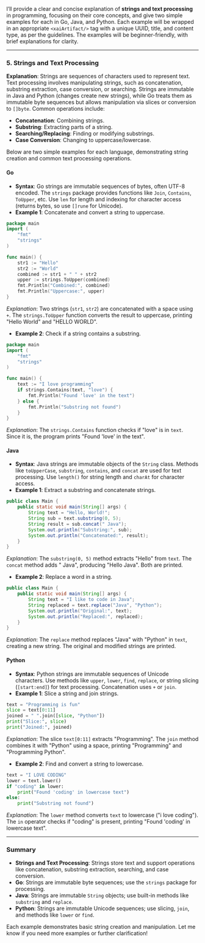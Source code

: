 I’ll provide a clear and concise explanation of **strings and text processing** in programming, focusing on their core concepts, and give two simple examples for each in Go, Java, and Python. Each example will be wrapped in an appropriate `<xaiArtifact/>` tag with a unique UUID, title, and content type, as per the guidelines. The examples will be beginner-friendly, with brief explanations for clarity.

---

### 5. Strings and Text Processing

**Explanation**: Strings are sequences of characters used to represent text. Text processing involves manipulating strings, such as concatenation, substring extraction, case conversion, or searching. Strings are immutable in Java and Python (changes create new strings), while Go treats them as immutable byte sequences but allows manipulation via slices or conversion to `[]byte`. Common operations include:
- **Concatenation**: Combining strings.
- **Substring**: Extracting parts of a string.
- **Searching/Replacing**: Finding or modifying substrings.
- **Case Conversion**: Changing to uppercase/lowercase.

Below are two simple examples for each language, demonstrating string creation and common text processing operations.

#### Go
- **Syntax**: Go strings are immutable sequences of bytes, often UTF-8 encoded. The `strings` package provides functions like `Join`, `Contains`, `ToUpper`, etc. Use `len` for length and indexing for character access (returns bytes, so use `[]rune` for Unicode).
- **Example 1**: Concatenate and convert a string to uppercase.
```go
package main
import (
    "fmt"
    "strings"
)

func main() {
    str1 := "Hello"
    str2 := "World"
    combined := str1 + " " + str2
    upper := strings.ToUpper(combined)
    fmt.Println("Combined:", combined)
    fmt.Println("Uppercase:", upper)
}
```
*Explanation*: Two strings (`str1`, `str2`) are concatenated with a space using `+`. The `strings.ToUpper` function converts the result to uppercase, printing "Hello World" and "HELLO WORLD".

- **Example 2**: Check if a string contains a substring.
```go
package main
import (
    "fmt"
    "strings"
)

func main() {
    text := "I love programming"
    if strings.Contains(text, "love") {
        fmt.Println("Found 'love' in the text")
    } else {
        fmt.Println("Substring not found")
    }
}
```
*Explanation*: The `strings.Contains` function checks if "love" is in `text`. Since it is, the program prints "Found 'love' in the text".

#### Java
- **Syntax**: Java strings are immutable objects of the `String` class. Methods like `toUpperCase`, `substring`, `contains`, and `concat` are used for text processing. Use `length()` for string length and `charAt` for character access.
- **Example 1**: Extract a substring and concatenate strings.
```java
public class Main {
    public static void main(String[] args) {
        String text = "Hello, World!";
        String sub = text.substring(0, 5);
        String result = sub.concat(" Java");
        System.out.println("Substring:", sub);
        System.out.println("Concatenated:", result);
    }
}
```
*Explanation*: The `substring(0, 5)` method extracts "Hello" from `text`. The `concat` method adds " Java", producing "Hello Java". Both are printed.

- **Example 2**: Replace a word in a string.
```java
public class Main {
    public static void main(String[] args) {
        String text = "I like to code in Java";
        String replaced = text.replace("Java", "Python");
        System.out.println("Original:", text);
        System.out.println("Replaced:", replaced);
    }
}
```
*Explanation*: The `replace` method replaces "Java" with "Python" in `text`, creating a new string. The original and modified strings are printed.

#### Python
- **Syntax**: Python strings are immutable sequences of Unicode characters. Use methods like `upper`, `lower`, `find`, `replace`, or string slicing (`[start:end]`) for text processing. Concatenation uses `+` or `join`.
- **Example 1**: Slice a string and join strings.
```python
text = "Programming is fun"
slice = text[0:11]
joined = " ".join([slice, "Python"])
print("Slice:", slice)
print("Joined:", joined)
```
*Explanation*: The slice `text[0:11]` extracts "Programming". The `join` method combines it with "Python" using a space, printing "Programming" and "Programming Python".

- **Example 2**: Find and convert a string to lowercase.
```python
text = "I LOVE CODING"
lower = text.lower()
if "coding" in lower:
    print("Found 'coding' in lowercase text")
else:
    print("Substring not found")
```
*Explanation*: The `lower` method converts `text` to lowercase ("i love coding"). The `in` operator checks if "coding" is present, printing "Found 'coding' in lowercase text".

---

### Summary
- **Strings and Text Processing**: Strings store text and support operations like concatenation, substring extraction, searching, and case conversion.
- **Go**: Strings are immutable byte sequences; use the `strings` package for processing.
- **Java**: Strings are immutable `String` objects; use built-in methods like `substring` and `replace`.
- **Python**: Strings are immutable Unicode sequences; use slicing, `join`, and methods like `lower` or `find`.

Each example demonstrates basic string creation and manipulation. Let me know if you need more examples or further clarification!
